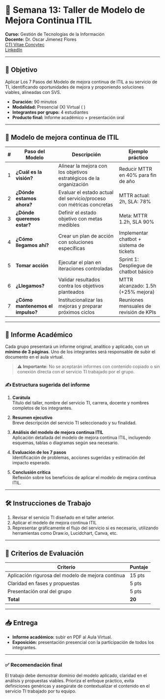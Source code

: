 # 🧩 Semana 13: Taller de Modelo de Mejora Continua ITIL

**Curso:** Gestión de Tecnologías de la Información  
**Docente:** Dr. Oscar Jimenez Flores  
[CTI Vitae Concytec](https://ctivitae.concytec.gob.pe/appDirectorioCTI/VerDatosInvestigador.do?id_investigador=33398)  
[LinkedIn](https://www.linkedin.com/in/oscar-jimenez-flores/)

---

## 🎯 Objetivo

Aplicar Los 7 Pasos del Modelo de mejora continua de ITIL a su servicio de TI, identificando oportunidades de mejora y proponiendo soluciones viables, alineadas con SVS.

- **Duración:** 90 minutos  
- **Modalidad:** Presencial (X)    Virtual ( )  
- **Integrantes por grupo:** 4 estudiantes  
- **Producto final:** Informe académico + presentación oral

---

## 🧭 Modelo de mejora continua de ITIL

| #  | Paso del Modelo                | Descripción                                                                  | Ejemplo práctico                     |
|----|--------------------------------|----------------------------------------------------------------------------------|-------------------------------------------|
| 1  | **¿Cuál es la visión?**        | Alinear la mejora con los objetivos estratégicos de la organización              | Reducir MTTR en 40% para fin de año       |
| 2  | **¿Dónde estamos ahora?**      | Evaluar el estado actual del servicio/proceso con métricas concretas             | MTTR actual: 2h, SLA: 78%                |
| 3  | **¿Dónde queremos estar?**     | Definir el estado objetivo con metas medibles                                    | Meta: MTTR 1.2h, SLA 90%                 |
| 4  | **¿Cómo llegamos ahí?**        | Crear un plan de acción con soluciones específicas                               | Implementar chatbot + sistema de tickets  |
| 5  | **Tomar acción**               | Ejecutar el plan en iteraciones controladas                                      | Sprint 1: Despliegue de chatbot básico    |
| 6  | **¿Llegamos?**                 | Validar resultados contra los objetivos planteados                               | MTTR alcanzado: 1.5h (+25% mejora)        |
| 7  | **¿Cómo mantenemos el impulso?**| Institucionalizar las mejoras y preparar próximos ciclos                         | Reuniones mensuales de revisión de KPIs   |

---

## 📘 Informe Académico

Cada grupo presentará un informe original, analítico y aplicado, con un **mínimo de 3 páginas**. Uno de los integrantes será responsable de subir el documento en el aula virtual.

> ⚠️ **Importante:** No se aceptarán informes con contenido copiado o sin conexión directa con el servicio TI trabajado por el grupo.

### ✍️ Estructura sugerida del informe

1. **Carátula**  
   Título del taller, nombre del servicio TI, carrera, docente y nombres completos de los integrantes.

2. **Resumen ejecutivo**  
   Breve descripción del servicio TI seleccionado y su finalidad.

3. **Análisis del modelo de mejora continua ITIL**  
   Aplicación detallada del modelo de mejora continua ITIL, incluyendo esquemas, tablas o diagramas según sea necesario.

4. **Evaluación de los 7 pasos**  
   Identificación de problemas, acciones sugeridas y estimación del impacto esperado.

5. **Conclusión crítica**  
   Reflexión sobre los beneficios de aplicar el modelo de mejora continua  ITIL.

---

## 🛠 Instrucciones de Trabajo

1. Revisar el servicio TI diseñado en el taller anterior.  
2. Aplicar el modelo de mejora continua ITIL
3. Representar gráficamente el flujo del servicio si es necesario, utilizando herramientas como Draw.io, Lucidchart, Canva, etc.

---

## 🧾 Criterios de Evaluación

| Criterio                                  | Puntaje |
|------------------------------------------|---------|
| Aplicación rigurosa del modelo de mejora continua          | 15 pts   |
| Claridad en fases y propuestas           | 5 pts   |
| Presentación oral del grupo              | 5 pts   |
| **Total**                                | **20**  |

---

## 📥 Entrega

- **Informe académico:** subir en PDF al Aula Virtual.  
- **Exposición:** presentación presencial con la participación de todos los integrantes.

---

### ✅ Recomendación final

El trabajo debe demostrar dominio del modelo aplicado, claridad en el análisis y propuestas viables. Prioriza el enfoque práctico, evita definiciones genéricas y asegúrate de contextualizar el contenido en el servicio TI trabajado por tu equipo.
